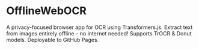 # OfflineWebOCR
A privacy-focused browser app for OCR using Transformers.js. Extract text from images entirely offline – no internet needed! Supports TrOCR &amp; Donut models. Deployable to GitHub Pages. 

